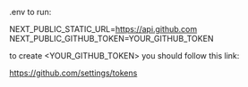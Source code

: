 .env to run:

NEXT_PUBLIC_STATIC_URL=https://api.github.com
NEXT_PUBLIC_GITHUB_TOKEN=YOUR_GITHUB_TOKEN


to create <YOUR_GITHUB_TOKEN> you should follow this link:

https://github.com/settings/tokens 
